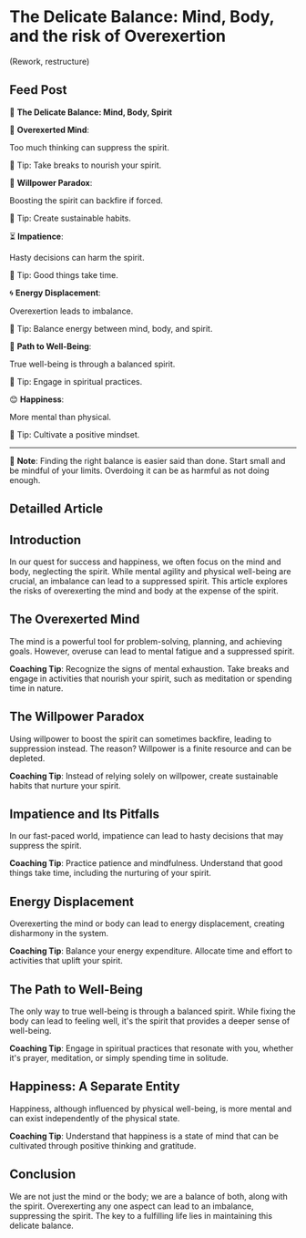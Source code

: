 # The Delicate Balance: Mind, Body, and the risk of Overexertion

(Rework, restructure)

## Feed Post

🌟 **The Delicate Balance: Mind, Body, Spirit**

🧠 **Overexerted Mind**:

Too much thinking can suppress the spirit.

🎯 Tip: Take breaks to nourish your spirit.

💪 **Willpower Paradox**:

Boosting the spirit can backfire if forced.

🎯 Tip: Create sustainable habits.

⏳ **Impatience**:

Hasty decisions can harm the spirit.

🎯 Tip: Good things take time.

🌀 **Energy Displacement**:

Overexertion leads to imbalance.

🎯 Tip: Balance energy between mind, body, and spirit.

🌱 **Path to Well-Being**:

True well-being is through a balanced spirit.

🎯 Tip: Engage in spiritual practices.

😊 **Happiness**:

More mental than physical.

🎯 Tip: Cultivate a positive mindset.

---

📝 **Note**: Finding the right balance is easier said than done. Start small and be mindful of your limits. Overdoing it can be as harmful as not doing enough.

## Detailled Article

## **Introduction**

In our quest for success and happiness, we often focus on the mind and body, neglecting the spirit. While mental agility and physical well-being are crucial, an imbalance can lead to a suppressed spirit. This article explores the risks of overexerting the mind and body at the expense of the spirit.

## **The Overexerted Mind**

The mind is a powerful tool for problem-solving, planning, and achieving goals. However, overuse can lead to mental fatigue and a suppressed spirit.

**Coaching Tip**: Recognize the signs of mental exhaustion. Take breaks and engage in activities that nourish your spirit, such as meditation or spending time in nature.

## **The Willpower Paradox**

Using willpower to boost the spirit can sometimes backfire, leading to suppression instead. The reason? Willpower is a finite resource and can be depleted.

**Coaching Tip**: Instead of relying solely on willpower, create sustainable habits that nurture your spirit.

## **Impatience and Its Pitfalls**

In our fast-paced world, impatience can lead to hasty decisions that may suppress the spirit.

**Coaching Tip**: Practice patience and mindfulness. Understand that good things take time, including the nurturing of your spirit.

## **Energy Displacement**

Overexerting the mind or body can lead to energy displacement, creating disharmony in the system.

**Coaching Tip**: Balance your energy expenditure. Allocate time and effort to activities that uplift your spirit.

## **The Path to Well-Being**

The only way to true well-being is through a balanced spirit. While fixing the body can lead to feeling well, it's the spirit that provides a deeper sense of well-being.

**Coaching Tip**: Engage in spiritual practices that resonate with you, whether it's prayer, meditation, or simply spending time in solitude.

## **Happiness: A Separate Entity**

Happiness, although influenced by physical well-being, is more mental and can exist independently of the physical state.

**Coaching Tip**: Understand that happiness is a state of mind that can be cultivated through positive thinking and gratitude.

## **Conclusion**

We are not just the mind or the body; we are a balance of both, along with the spirit. Overexerting any one aspect can lead to an imbalance, suppressing the spirit. The key to a fulfilling life lies in maintaining this delicate balance.